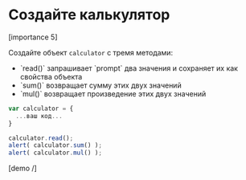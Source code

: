 # Создайте калькулятор

[importance 5]

Создайте объект `calculator` с тремя методами: 
<ul>
<li>`read()` запрашивает `prompt` два значения и сохраняет их как свойства объекта</li>
<li>`sum()` возвращает сумму этих двух значений</li>
<li>`mul()` возвращает произведение этих двух значений</li>
</ul>

```js
var calculator = {
  ...ваш код...
}

calculator.read();
alert( calculator.sum() );
alert( calculator.mul() );
```

[demo /]
